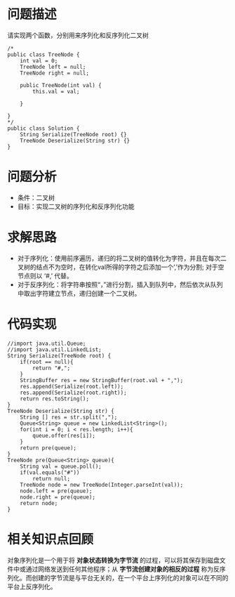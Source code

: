 # 问题描述
请实现两个函数，分别用来序列化和反序列化二叉树

```
/*
public class TreeNode {
    int val = 0;
    TreeNode left = null;
    TreeNode right = null;

    public TreeNode(int val) {
        this.val = val;

    }

}
*/
public class Solution {
    String Serialize(TreeNode root) {}
    TreeNode Deserialize(String str) {}
}
```
# 问题分析
- 条件：二叉树
- 目标：实现二叉树的序列化和反序列化功能

# 求解思路
- 对于序列化：使用前序遍历，递归的将二叉树的值转化为字符，并且在每次二叉树的结点不为空时，在转化val所得的字符之后添加一个’,’作为分割; 对于空节点则以 ‘#,’ 代替。
- 对于反序列化：将字符串按照“，”进行分割，插入到队列中，然后依次从队列中取出字符建立节点，递归创建一个二叉树。

# 代码实现

```
//import java.util.Queue;
//import java.util.LinkedList;
String Serialize(TreeNode root) {
    if(root == null){
        return "#,";
    }
    StringBuffer res = new StringBuffer(root.val + ",");
    res.append(Serialize(root.left));
    res.append(Serialize(root.right));
    return res.toString();
}
TreeNode Deserialize(String str) {
    String [] res = str.split(",");
    Queue<String> queue = new LinkedList<String>();
    for(int i = 0; i < res.length; i++){
        queue.offer(res[i]);
    }
    return pre(queue);
}
TreeNode pre(Queue<String> queue){
    String val = queue.poll();
    if(val.equals("#"))
        return null;
    TreeNode node = new TreeNode(Integer.parseInt(val));
    node.left = pre(queue);
    node.right = pre(queue);
    return node;
}

```
# 相关知识点回顾
对象序列化是一个用于将 **对象状态转换为字节流** 的过程，可以将其保存到磁盘文件中或通过网络发送到任何其他程序；从 **字节流创建对象的相反的过程** 称为反序列化。而创建的字节流是与平台无关的，在一个平台上序列化的对象可以在不同的平台上反序列化。
